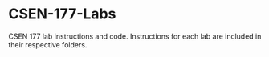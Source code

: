 # CSEN-177-Labs
CSEN 177 lab instructions and code. Instructions for each lab are included in their respective folders.
